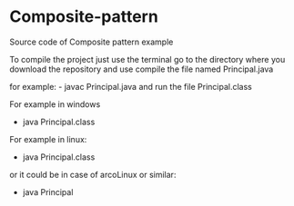# Composite-pattern
Source code of Composite pattern example

To compile the project just use the terminal 
go to the directory where you download the
repository and use compile the file named
Principal.java

for example: - javac Principal.java
and run the file Principal.class

For example in windows
- java Principal.class

For example in linux:
- java Principal.class

or it could be in case of
arcoLinux or similar:
- java Principal
